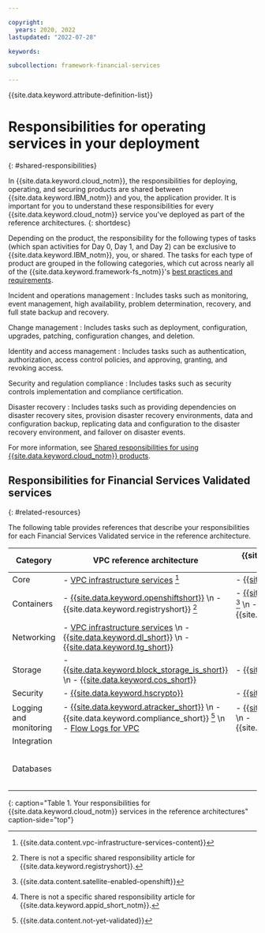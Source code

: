 ```yaml
---

copyright:
  years: 2020, 2022
lastupdated: "2022-07-28"

keywords: 

subcollection: framework-financial-services

---
```


{{site.data.keyword.attribute-definition-list}}

# Responsibilities for operating services in your deployment
{: #shared-responsibilities}

In {{site.data.keyword.cloud_notm}}, the responsibilities for deploying, operating, and securing products are shared between {{site.data.keyword.IBM_notm}} and you, the application provider. It is important for you to understand these responsibilities for every {{site.data.keyword.cloud_notm}} service you've deployed as part of the reference architectures.
{: shortdesc}

Depending on the product, the responsibility for the following types of tasks (which span activities for Day 0, Day 1, and Day 2) can be exclusive to {{site.data.keyword.IBM_notm}}, you, or shared. The tasks for each type of product are grouped in the following categories, which cut across nearly all of the {{site.data.keyword.framework-fs_notm}}'s [best practices and requirements](/docs/framework-financial-services?topic=framework-financial-services-best-practices).

Incident and operations management
:   Includes tasks such as monitoring, event management, high availability, problem determination, recovery, and full state backup and recovery.

Change management
:   Includes tasks such as deployment, configuration, upgrades, patching, configuration changes, and deletion.

Identity and access management
:   Includes tasks such as authentication, authorization, access control policies, and approving, granting, and revoking access.

Security and regulation compliance
:   Includes tasks such as security controls implementation and compliance certification.

Disaster recovery
:   Includes tasks such as providing dependencies on disaster recovery sites, provision disaster recovery environments, data and configuration backup, replicating data and configuration to the disaster recovery environment, and failover on disaster events.

For more information, see [Shared responsibilities for using {{site.data.keyword.cloud_notm}} products](/docs/overview/terms-of-use?topic=overview-shared-responsibilities).

## Responsibilities for Financial Services Validated services
{: #related-resources}

The following table provides references that describe your responsibilities for each Financial Services Validated service in the reference architecture.

| Category | VPC reference architecture | {{site.data.keyword.satelliteshort}} reference architecture | Optional for both |
|----------|-------------------|-------------------|-------------------|
| Core  | - [VPC infrastructure services](/docs/vpc?topic=vpc-responsibilities-vpc) [^tabletext] | - [{{site.data.keyword.satelliteshort}}](/docs/satellite?topic=satellite-responsibilities) |  |
| Containers  | - [{{site.data.keyword.openshiftshort}}](/docs/openshift?topic=openshift-responsibilities_iks) \n - {{site.data.keyword.registryshort}} [^tabletext-no-specific-link-container-registry] | - [{{site.data.keyword.openshiftshort}}](/docs/openshift?topic=openshift-responsibilities_iks) [^tabletext-satellite-enabled-openshift] \n - {{site.data.keyword.registryshort}} |  |
| Networking | - [VPC infrastructure services](/docs/vpc?topic=vpc-responsibilities-vpc) \n - [{{site.data.keyword.dl_short}}](/docs/dl?topic=dl-dl-responsibilities) \n - [{{site.data.keyword.tg_short}}](/docs/transit-gateway?topic=transit-gateway-tg-responsibilities) | | |
| Storage  | - [{{site.data.keyword.block_storage_is_short}}](/docs/vpc?topic=vpc-responsibilities-vpc) \n - [{{site.data.keyword.cos_short}}](/docs/cloud-object-storage?topic=cloud-object-storage-responsibilities) | - [{{site.data.keyword.cos_short}}](/docs/cloud-object-storage?topic=cloud-object-storage-responsibilities) |  |
| Security  | - [{{site.data.keyword.hscrypto}}](/docs/hs-crypto?topic=hs-crypto-shared-responsibilities) | - [{{site.data.keyword.hscrypto}}](/docs/hs-crypto?topic=hs-crypto-shared-responsibilities) | - {{site.data.keyword.appid_short_notm}} [^tabletext-no-specific-link-appid] |
| Logging and monitoring  | - [{{site.data.keyword.atracker_short}}](/docs/activity-tracker?topic=activity-tracker-shared-responsibilities) \n - {{site.data.keyword.compliance_short}} [^tabletext-not-yet-validated] \n - [Flow Logs for VPC](/docs/vpc?topic=vpc-responsibilities-vpc)  | - [{{site.data.keyword.atracker_short}}](/docs/activity-tracker?topic=activity-tracker-shared-responsibilities) \n - {{site.data.keyword.compliance_short}} |  |
| Integration  | |  | - [{{site.data.keyword.messagehub}}](/docs/EventStreams?topic=EventStreams-event_streams_responsibilities) |
| Databases  |  |  | - [{{site.data.keyword.ihsdbaas_mongodb_full}}](/docs/hyper-protect-dbaas-for-mongodb?topic=hyper-protect-dbaas-for-mongodb-responsibilities-hpdbass) \n - [{{site.data.keyword.ihsdbaas_postgresql_full}}](/docs/hyper-protect-dbaas-for-postgresql?topic=hyper-protect-dbaas-for-postgresql-responsibilities-hpdbass) |
{: caption="Table 1. Your responsibilities for {{site.data.keyword.cloud_notm}} services in the reference architectures" caption-side="top"}

[^tabletext]: {{site.data.content.vpc-infrastructure-services-content}}

[^tabletext-satellite-enabled-openshift]: {{site.data.content.satellite-enabled-openshift}}

[^tabletext-not-yet-validated]: {{site.data.content.not-yet-validated}}

[^tabletext-no-specific-link-appid]: There is not a specific shared responsibility article for {{site.data.keyword.appid_short_notm}}.

[^tabletext-no-specific-link-container-registry]: There is not a specific shared responsibility article for {{site.data.keyword.registryshort}}.
